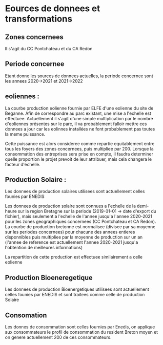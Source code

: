 # Eources de donnees et transformations

## Zones concernees

Il s'agit du CC Pontchateau et du CA Redon

## Periode concernee

Etant donne les sources de donnees actuelles, la periode concernee sont les annees 2020->2021 et 2021->2022

## eoliennes :

La courbe production eolienne fournie par ELFE d'une eolienne du site de Beganne. Afin de correspondre au parc existant, une mise a l'echelle est effectuee. Actuellement il s'agit d'une simple multiplication par le nombre d'eoliennes présentes sur le parc, il va probablement falloir mettre ces donnees a jour car les eolinnes installées ne font probablement pas toutes la meme puissance.

Cette puissance est alors consideree comme repartie equitablement entre tous les foyers des zones concernees, puis multipliee par 200. Lorsque la consommation des entreprises sera prise en compte, il faudra determiner quelle proportion le projet prevoit de leur attribuer, mais cela changera le facteur d'echelle.

## Production Solaire : 

Les donnees de production solaires utilisees sont actuellement celles founies par ENEDIS

Les donnees de production solaire sont connues a l'echelle de la demi-heure sur la region Bretagne sur la periode (2019-01-01 -> date d'export du fichier), mais seulement a l'echelle de l'annee jusqu'a l'annee 2020-2021 pour les zones geographiques concernees (CC Pontchateau et CA Redon). La courbe de production bretonne est normalisee (divisee par sa moyenne sur les periodes concernees) pour chacune des annees entieres disponnibles puis multipliee par la moyenne de production sur un an (l'annee de reference est actuellement l'annee 2020-2021 jusqu'a l'obtention de meilleures informations)

La repartition de cette production est effectuee similairement a celle eolienne

## Production Bioeneregetique

Les donnees de production Bioenergetiques utilisees sont actuellement celles founies par ENEDIS et sont traitees comme celle de production Solaire

## Consomation

Les donnes de consommation sont celles fournies par Enedis, on applique aux consommateurs le profil de consommation du resident Breton moyen et on genere actuellement 200 de ces consommateurs.
